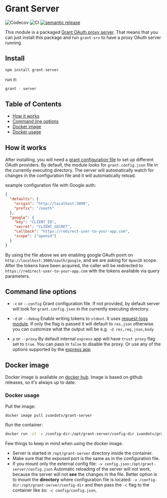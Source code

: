 # Grant Server

![Codecov](https://img.shields.io/codecov/c/github/ivandotv/grant-server)
![CI](https://github.com/ivandotv/grant-server/workflows/Unit%20tests/badge.svg)
[![semantic release](https://img.shields.io/badge/%20%20%F0%9F%93%A6%F0%9F%9A%80-semantic--release-e10079.svg)](https://github.com/semantic-release/semantic-release)

This module is a packaged [Grant OAuth proxy server](https://github.com/simov/grant). That means that you can just install this package and run `grant-srv` to have a proxy OAuth server running.

## Install

```js
npm install grant-server
```

run it:

```js
grant - server
```

## Table of Contents

- [How it works](#how-it-works)
- [Command line options](#command-line-options)
- [Docker image](#docker-image)
- [Docker usage](#docker-usage)

## How it works

After installing, you will need a [grant configuration file](https://github.com/simov/grant#configuration) to set up different OAuth providers. By default, the module looks for `grant.config.json` file in the currently executing directory. The server will automatically watch for changes in the configuration file and it will automatically reload.

example configuration file with Google auth:

```json
{
  "defaults": {
    "origin": "http://localhost:3000",
    "prefix": "/oauth"
  },
  "google": {
    "key": "CLIENT_ID",
    "secret": "CLIENT_SECRET",
    "callback": "https://redirect-user-to-your-app.com",
    "scope": ["openid"]
  }
}
```

By using the file above we are enabling google OAuth point on `http://localhost:3000/oauth/google`, and we are asking for `OpenID` scope. After the tokens have been acquired, the caller will be redirected to `https://redirect-user-to-your-app.com` with the tokens available via query parameters.

## Command line options

- `-c` or `--config` Grant configuration file. If not provided, by default server will look for `grant.config.json` in the currently executing directory.

- `-d` or `--debug` Enable writing tokens to `stdout`. It uses [request-logs module](https://github.com/simov/request-logs). If only the flag is passed it will default to `res,json` otherwise you can customize what the output will be e.g. `-d res,req,json,body`

- `p` or `--proxy` By default internal `express` app will have `trust proxy` flag set to `true`. You can pass in `false` to disable the proxy. Or use any of the options supported by the [express app](http://expressjs.com/en/api.html#trust.proxy.options.table)

## Docker image

Docker image is available on [docker hub](https://hub.docker.com/repository/docker/ivandotv/grant-server). Image is based on github releases, so it's always up to date.

### Docker usage

Pull the image:

```bash
docker image pull ivandotv/grant-server
```

Run the container:

```bash
docker run -it -v /config-dir:/opt/grant-server/config-dir ivandotv/grant-server -d -c config/config.json
```

Few things to keep in mind when using the docker image.

- Server is started in `/opt/grant-server` directory inside the container.
- Make sure that the exposed port is the same as in the configuration file.
- If you mount only the external config file: `-v config.json:/opt/grant-server/config.json` Automatic reloading of the server will not work, because the server will not **see** the changes in the file.
  Better option is to mount the **directory** where configuration file is located: `-v /config-dir:/opt/grant-server/config-dir` and then pass the `-c` flag to the container like so: `-c config/config.json`.
